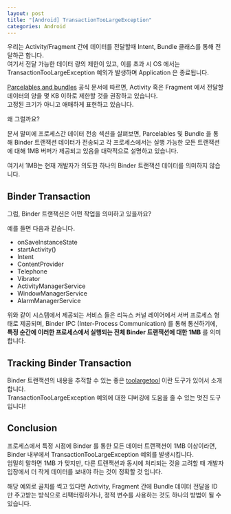 ```yaml
---
layout: post
title: "[Android] TransactionTooLargeException"
categories: Android
---
```


우리는 Activity/Fragment 간에 데이터를 전달할때 Intent, Bundle 클래스를 통해 전달하곤 합니다.\
여기서 전달 가능한 데이터 량의 제한이 있고, 이를 초과 시 OS 에서는 TransactionTooLargeException 예외가 발생하며 Application 은 종료됩니다.

[Parcelables and bundles](https://developer.android.com/guide/components/activities/parcelables-and-bundles?hl=ko) 공식 문서에 따르면, Activity 혹은 Fragment 에서 전달할 데이터의 양을 몇 KB 이하로 제한할 것을 권장하고 있습니다.\
고정된 크기가 아니고 애매하게 표현하고 있습니다. 

왜 그럴까요?

문서 말미에 프로세스간 데이터 전송 섹션을 살펴보면, Parcelables 및 Bundle 을 통해 Binder 트랜잭션 데이터가 전송되고 각 프로세스에서는 실행 가능한 모든 트랜잭션에 대해 1MB 버퍼가 제공되고 있음을 대략적으로 설명하고 있습니다.

여기서 1MB는 현재 개발자가 의도한 하나의 Binder 트랜잭션 데이터를 의미하지 않습니다.

## Binder Transaction

그럼, Binder 트랜잭션은 어떤 작업을 의미하고 있을까요?

예를 들면 다음과 같습니다.

- onSaveInstanceState
- startActivity()
- Intent
- ContentProvider
- Telephone
- Vibrator
- ActivityManagerService
- WindowManagerService
- AlarmManagerService

위와 같이 시스템에서 제공되는 서비스 들은 리눅스 커널 레이어에서 서버 프로세스 형태로 제공되며, Binder IPC (Inter-Process Communication) 를 통해 통신하기에, **특정 순간에 이러한 프로세스에서 실행되는 전체 Binder 트랜잭션에 대한 1MB** 를 의미합니다.

## Tracking Binder Transaction

Binder 트랜잭션의 내용을 추적할 수 있는 좋은 [toolargetool](https://github.com/guardian/toolargetool) 이란 도구가 있어서 소개합니다.\
TransactionTooLargeException 예외에 대한 디버깅에 도움을 줄 수 있는 멋진 도구입니다!

## Conclusion

프로세스에서 특정 시점에 Binder 를 통한 모든 데이터 트랜잭션이 1MB 이상이라면, Binder 내부에서 TransactionTooLargeException 예외를 발생시킵니다.\
엄밀히 말하면 1MB 가 맞지만, 다른 트랜잭션과 동시에 처리되는 것을 고려할 때 개발자 입장에서 더 작게 데이터를 보내야 하는 것이 정확할 것 입니다.

해당 예외로 골치를 썩고 있다면 Activity, Fragment 간에 Bundle 데이터 전달을 ID 만 주고받는 방식으로 리팩터링하거나, 정적 변수를 사용하는 것도 하나의 방법이 될 수 있습니다.

